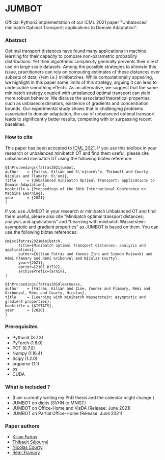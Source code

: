 # JUMBOT
Official Python3 implementation of our ICML 2021 paper "Unbalanced minibatch Optimal Transport; applications to Domain Adaptation".


### Abstract
Optimal transport distances have found many applications in machine learning for their capacity to compare non-parametric probability distributions. Yet their algorithmic complexity generally prevents their direct use on large scale datasets. Among the possible strategies to alleviate this issue, practitioners can rely on computing estimates of these distances over subsets of data, {\em i.e.} minibatches. While computationally appealing, we highlight in this paper some limits of this strategy, arguing it can lead to undesirable smoothing effects. As an alternative, we suggest that the same minibatch strategy coupled with unbalanced optimal transport can yield more robust behavior. We discuss the associated theoretical properties, such as unbiased estimators, existence of gradients and concentration bounds. Our experimental study shows that in challenging problems associated to domain adaptation, the use of unbalanced optimal transport leads to significantly better results, competing with or surpassing recent baselines.

### How to cite
This paper has been accepted to [ICML 2021](https://icml.cc/Conferences/2021). If you use this toolbox in your research or unbalanced minibatch OT and find them useful, please cite unbalanced minibatch OT using the following bibtex reference:

```
@InProceedings{fatras2021jumbot,
author    = {Fatras, Kilian and S\'ejourn\'e, Thibault and Courty, Nicolas and Flamary, R\'emi},
title     = {Unbalanced minibatch Optimal Transport; applications to Domain Adaptation},
booktitle = {Proceedings of the 38th International Conference on Machine Learning},
year      = {2021}
}
```

If you use JUMBOT in your research or minibatch Unbalanced OT and find them useful, please also cite "Minibatch optimal transport distances; analysis and applications" and "Learning with minibatch Wasserstein: asymptotic and gradient properties" as JUMBOT is based on them. You can use the following bibtex references:

```
@misc{fatras2021minibatch,
      title={Minibatch optimal transport distances; analysis and applications}, 
      author={Kilian Fatras and Younes Zine and Szymon Majewski and Rémi Flamary and Rémi Gribonval and Nicolas Courty},
      year={2021},
      eprint={2101.01792},
      archivePrefix={arXiv},
}
```

```
@InProceedings{fatras2019learnwass,
author    = {Fatras, Kilian and Zine, Younes and Flamary, Rémi and Gribonval, Rémi and Courty, Nicolas},
title     = {Learning with minibatch Wasserstein: asymptotic and gradient properties},
booktitle = {AISTATS},
year      = {2020}
}
```


### Prerequisites

* Python3 (3.7.3)
* PyTorch (1.6.0)
* POT (0.7.0)
* Numpy (1.16.4)
* Scipy (1.2.0)
* argparse (1.1)
* os
* CUDA


### What is included ?

* (I am currently writing my PhD thesis and the calendar might change.)
* JUMBOT on digits (SVHN to MNIST)
* JUMBOT on Office-Home and VisDA (Release: June 2021)
* JUMBOT on Partial Office-Home (Release: June 2021)


### Paper authors

* [Kilian Fatras](https://kilianfatras.github.io/)
* [Thibault Séjourné](https://thibsej.github.io/)
* [Nicolas Courty](https://github.com/ncourty)
* [Rémi Flamary](http://remi.flamary.com/)
